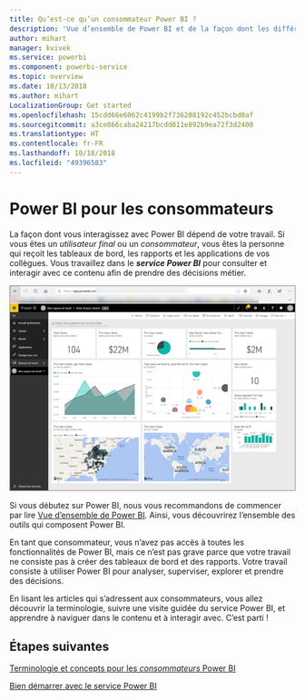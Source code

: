 ```yaml
---
title: Qu’est-ce qu’un consommateur Power BI ?
description: 'Vue d’ensemble de Power BI et de la façon dont les différents composants s’ajustent : Power BI Desktop, Service Power BI, Power BI mobile, Report Server, Power BI Embedded.'
author: mihart
manager: kvivek
ms.service: powerbi
ms.component: powerbi-service
ms.topic: overview
ms.date: 10/13/2018
ms.author: mihart
LocalizationGroup: Get started
ms.openlocfilehash: 15cdd66e6062c4199b2f736208192c452bcbd0af
ms.sourcegitcommit: a3ce866caba24217bcdd011e892b9ea72f3d2400
ms.translationtype: HT
ms.contentlocale: fr-FR
ms.lasthandoff: 10/18/2018
ms.locfileid: "49396583"
---
```

# <a name="power-bi-for-consumers"></a>Power BI pour les consommateurs
La façon dont vous interagissez avec Power BI dépend de votre travail. Si vous êtes un *utilisateur final* ou un *consommateur*, vous êtes la personne qui reçoit les tableaux de bord, les rapports et les applications de vos collègues. Vous travaillez dans le ***service Power BI*** pour consulter et interagir avec ce contenu afin de prendre des décisions métier.

![tableau de bord Power BI](media/end-user-consumer/power-bi-service.png)

Si vous débutez sur Power BI, nous vous recommandons de commencer par lire [Vue d’ensemble de Power BI](../power-bi-overview.md). Ainsi, vous découvrirez l’ensemble des outils qui composent Power BI.

En tant que consommateur, vous n’avez pas accès à toutes les fonctionnalités de Power BI, mais ce n’est pas grave parce que votre travail ne consiste pas à créer des tableaux de bord et des rapports. Votre travail consiste à utiliser Power BI pour analyser, superviser, explorer et prendre des décisions.

En lisant les articles qui s’adressent aux consommateurs, vous allez découvrir la terminologie, suivre une visite guidée du service Power BI, et apprendre à naviguer dans le contenu et à interagir avec.  C’est parti !

## <a name="next-steps"></a>Étapes suivantes

[Terminologie et concepts pour les *consommateurs* Power BI](end-user-basic-concepts.md)

<!-- [Get started guide for *consumers*] -->
[Bien démarrer avec le service Power BI](../service-get-started.md)

